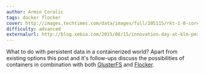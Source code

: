 ```yaml
---
author: Armin Coralic
tags: docker flocker
cover: http://images.techtimes.com/data/images/full/205115/rkt-1-0-coreos.jpg?w=600
difficulty: advanced
externalurl: http://blog.xebia.com/2015/08/15/innovation-day-at-klm-persistence-with-docker-containers-2/
---
```

What to do with persistent data in a containerized world?
Apart from existing options this post and it's follow-ups discuss the possibilities of containers in combination with both [GlusterFS](https://www.gluster.org/) and [Flocker](https://github.com/ClusterHQ/flocker).
